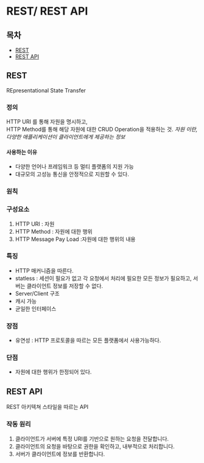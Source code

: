 # REST/ REST API 
## 목차
- [REST](#REST)
- [REST API](#REST-API)

## REST
REpresentational State Transfer
### 정의
HTTP URI 를 통해 자원을 명시하고,  
HTTP Method를 통해 해당 자원에 대한 CRUD Operation을 적용하는 것.
*자원 이란, 다양한 애플리케이션이 클라이언트에게 제공하는 정보*
#### 사용하는 이유
- 다양한 언어나 프레임워크 등 멀티 플랫폼의 지원 가능  
- 대규모의 고성능 통신을 안정적으로 지원할 수 있다.
### 원칙
### 구성요소
1. HTTP URI : 자원
2. HTTP Method : 자원에 대한 행위
3. HTTP Message Pay Load :자원에 대한 행위의 내용
### 특징
- HTTP 매커니즘을 따른다.
- statless : 세션이 필요가 없고 각 요청에서 처리에 필요한 모든 정보가 필요하고, 서버는 클라이언트 정보를 저장할 수 없다.
- Server/Client 구조
- 캐시 가능
- 균일한 인터페이스
### 장점
- 유연성 : HTTP 프로토콜을 따르는 모든 플랫폼에서 사용가능하다.
### 단점
- 자원에 대한 행위가 한정되어 있다.
## REST API
REST 아키텍쳐 스타일을 따르는 API
### 작동 원리
1. 클라이언트가 서버에 특정 URI를 기반으로 원하는 요청을 전달합니다.
2. 클라이언트의 요청을 바탕으로 권한을 확인하고, 내부적으로 처리합니다.
3. 서버가 클라이언트에 정보를 반환합니다.

